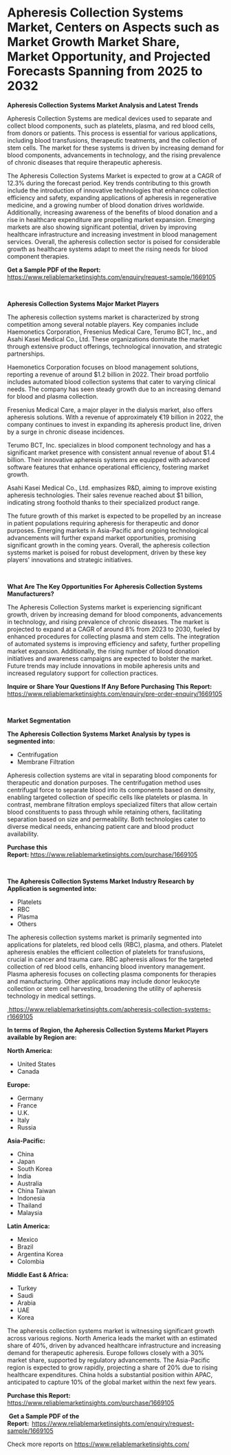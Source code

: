 <p><h1>Apheresis Collection Systems Market, Centers on Aspects such as Market Growth Market Share, Market Opportunity, and Projected Forecasts Spanning from 2025 to 2032</h1></p><p><strong>Apheresis Collection Systems Market Analysis and Latest Trends</strong></p>
<p><p>Apheresis Collection Systems are medical devices used to separate and collect blood components, such as platelets, plasma, and red blood cells, from donors or patients. This process is essential for various applications, including blood transfusions, therapeutic treatments, and the collection of stem cells. The market for these systems is driven by increasing demand for blood components, advancements in technology, and the rising prevalence of chronic diseases that require therapeutic apheresis.</p><p>The Apheresis Collection Systems Market is expected to grow at a CAGR of 12.3% during the forecast period. Key trends contributing to this growth include the introduction of innovative technologies that enhance collection efficiency and safety, expanding applications of apheresis in regenerative medicine, and a growing number of blood donation drives worldwide. Additionally, increasing awareness of the benefits of blood donation and a rise in healthcare expenditure are propelling market expansion. Emerging markets are also showing significant potential, driven by improving healthcare infrastructure and increasing investment in blood management services. Overall, the apheresis collection sector is poised for considerable growth as healthcare systems adapt to meet the rising needs for blood component therapies.</p></p>
<p><strong>Get a Sample PDF of the Report:&nbsp;</strong> <a href="https://www.reliablemarketinsights.com/enquiry/request-sample/1669105?utm_campaign=2221&utm_medium=2&utm_source=Github&utm_content=ia&utm_term=05032025&utm_id=apheresis-collection-systems">https://www.reliablemarketinsights.com/enquiry/request-sample/1669105</a></p>
<p>&nbsp;</p>
<p><strong>Apheresis Collection Systems Major Market Players</strong></p>
<p><p>The apheresis collection systems market is characterized by strong competition among several notable players. Key companies include Haemonetics Corporation, Fresenius Medical Care, Terumo BCT, Inc., and Asahi Kasei Medical Co., Ltd. These organizations dominate the market through extensive product offerings, technological innovation, and strategic partnerships.</p><p>Haemonetics Corporation focuses on blood management solutions, reporting a revenue of around $1.2 billion in 2022. Their broad portfolio includes automated blood collection systems that cater to varying clinical needs. The company has seen steady growth due to an increasing demand for blood and plasma collection.</p><p>Fresenius Medical Care, a major player in the dialysis market, also offers apheresis solutions. With a revenue of approximately €19 billion in 2022, the company continues to invest in expanding its apheresis product line, driven by a surge in chronic disease incidences.</p><p>Terumo BCT, Inc. specializes in blood component technology and has a significant market presence with consistent annual revenue of about $1.4 billion. Their innovative apheresis systems are equipped with advanced software features that enhance operational efficiency, fostering market growth.</p><p>Asahi Kasei Medical Co., Ltd. emphasizes R&D, aiming to improve existing apheresis technologies. Their sales revenue reached about $1 billion, indicating strong foothold thanks to their specialized product range.</p><p>The future growth of this market is expected to be propelled by an increase in patient populations requiring apheresis for therapeutic and donor purposes. Emerging markets in Asia-Pacific and ongoing technological advancements will further expand market opportunities, promising significant growth in the coming years. Overall, the apheresis collection systems market is poised for robust development, driven by these key players' innovations and strategic initiatives.</p></p>
<p>&nbsp;</p>
<p><strong>What Are The Key Opportunities For Apheresis Collection Systems Manufacturers?</strong></p>
<p><p>The Apheresis Collection Systems market is experiencing significant growth, driven by increasing demand for blood components, advancements in technology, and rising prevalence of chronic diseases. The market is projected to expand at a CAGR of around 8% from 2023 to 2030, fueled by enhanced procedures for collecting plasma and stem cells. The integration of automated systems is improving efficiency and safety, further propelling market expansion. Additionally, the rising number of blood donation initiatives and awareness campaigns are expected to bolster the market. Future trends may include innovations in mobile apheresis units and increased regulatory support for collection practices.</p></p>
<p><strong>Inquire or Share Your Questions If Any Before Purchasing This Report:</strong> <a href="https://www.reliablemarketinsights.com/enquiry/pre-order-enquiry/1669105?utm_campaign=2221&utm_medium=2&utm_source=Github&utm_content=ia&utm_term=05032025&utm_id=apheresis-collection-systems">https://www.reliablemarketinsights.com/enquiry/pre-order-enquiry/1669105</a></p>
<p>&nbsp;</p>
<p><strong>Market Segmentation</strong></p>
<p><strong>The Apheresis Collection Systems Market Analysis by types is segmented into:</strong></p>
<p><ul><li>Centrifugation</li><li>Membrane Filtration</li></ul></p>
<p><p>Apheresis collection systems are vital in separating blood components for therapeutic and donation purposes. The centrifugation method uses centrifugal force to separate blood into its components based on density, enabling targeted collection of specific cells like platelets or plasma. In contrast, membrane filtration employs specialized filters that allow certain blood constituents to pass through while retaining others, facilitating separation based on size and permeability. Both technologies cater to diverse medical needs, enhancing patient care and blood product availability.</p></p>
<p><strong>Purchase this Report:&nbsp;</strong><a href="https://www.reliablemarketinsights.com/purchase/1669105?utm_campaign=2221&utm_medium=2&utm_source=Github&utm_content=ia&utm_term=05032025&utm_id=apheresis-collection-systems">https://www.reliablemarketinsights.com/purchase/1669105</a></p>
<p>&nbsp;</p>
<p><strong>The Apheresis Collection Systems Market Industry Research by Application is segmented into:</strong></p>
<p><ul><li>Platelets</li><li>RBC</li><li>Plasma</li><li>Others</li></ul></p>
<p><p>The apheresis collection systems market is primarily segmented into applications for platelets, red blood cells (RBC), plasma, and others. Platelet apheresis enables the efficient collection of platelets for transfusions, crucial in cancer and trauma care. RBC apheresis allows for the targeted collection of red blood cells, enhancing blood inventory management. Plasma apheresis focuses on collecting plasma components for therapies and manufacturing. Other applications may include donor leukocyte collection or stem cell harvesting, broadening the utility of apheresis technology in medical settings.</p></p>
<p><a href="https://www.reliablemarketinsights.com/apheresis-collection-systems-r1669105?utm_campaign=2221&utm_medium=2&utm_source=Github&utm_content=ia&utm_term=05032025&utm_id=apheresis-collection-systems">&nbsp;https://www.reliablemarketinsights.com/apheresis-collection-systems-r1669105</a></p>
<p><strong>In terms of Region, the Apheresis Collection Systems Market Players available by Region are:</strong></p>
<p>
    <p> <strong> North America: </strong>
        <ul>
            <li>United States</li>
            <li>Canada</li>
        </ul>
        </p> 
    <p> <strong> Europe: </strong>
        <ul>
            <li>Germany</li>
            <li>France</li>
            <li>U.K.</li>
            <li>Italy</li>
            <li>Russia</li>
        </ul>
        </p> 
    <p> <strong> Asia-Pacific: </strong>
        <ul>
            <li>China</li>
            <li>Japan</li>
            <li>South Korea</li>
            <li>India</li>
            <li>Australia</li>
            <li>China Taiwan</li>
            <li>Indonesia</li>
            <li>Thailand</li>
            <li>Malaysia</li>
        </ul>
        </p> 
    <p> <strong> Latin America: </strong>
        <ul>
            <li>Mexico</li>
            <li>Brazil</li>
            <li>Argentina Korea</li>
            <li>Colombia</li>
        </ul>
        </p> 
    <p> <strong> Middle East & Africa: </strong>
        <ul>
            <li>Turkey</li>
            <li>Saudi</li>
            <li>Arabia</li>
            <li>UAE</li>
            <li>Korea</li>
        </ul>
    </p>
    </p>
<p><p>The apheresis collection systems market is witnessing significant growth across various regions. North America leads the market with an estimated share of 40%, driven by advanced healthcare infrastructure and increasing demand for therapeutic apheresis. Europe follows closely with a 30% market share, supported by regulatory advancements. The Asia-Pacific region is expected to grow rapidly, projecting a share of 20% due to rising healthcare expenditures. China holds a substantial position within APAC, anticipated to capture 10% of the global market within the next few years.</p></p>
<p><strong>Purchase this Report: </strong><a href="https://www.reliablemarketinsights.com/purchase/1669105?utm_campaign=2221&utm_medium=2&utm_source=Github&utm_content=ia&utm_term=05032025&utm_id=apheresis-collection-systems">https://www.reliablemarketinsights.com/purchase/1669105</a></p>
<p>&nbsp;<strong>Get a Sample PDF of the Report:&nbsp;&nbsp;</strong><a href="https://www.reliablemarketinsights.com/enquiry/request-sample/1669105?utm_campaign=2221&utm_medium=2&utm_source=Github&utm_content=ia&utm_term=05032025&utm_id=apheresis-collection-systems">https://www.reliablemarketinsights.com/enquiry/request-sample/1669105</a></p>
<p><strong></strong></p>
<p>Check more reports on <a href="https://www.reliablemarketinsights.com/?utm_campaign=2221&utm_medium=2&utm_source=Github&utm_content=ia&utm_term=05032025&utm_id=apheresis-collection-systems">https://www.reliablemarketinsights.com/</a></p>